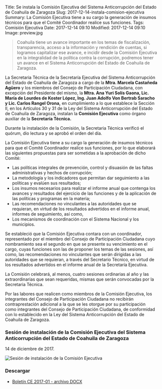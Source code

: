 Title: Se instala la Comisión Ejecutiva del Sistema Anticorrupción del Estado de Coahuila de Zaragoza
Slug: 2017-12-14-instala-comision-ejecutiva
Summary: La Comisión Ejecutiva tiene a su cargo la generación de insumos técnicos para que el Comité Coordinador realice sus funciones.
Tags: Comisión Ejecutiva
Date: 2017-12-14 09:10
Modified: 2017-12-14 09:10
Image: preview.jpg


> Coahuila tiene un avance importante en los temas de fiscalización,
transparencia, acceso a la información y rendición de cuentas, si
logramos capitalizar ese avance, e incidir desde la Comisión Ejecutiva
en la integralidad de la política contra la corrupción, podremos tener
un avance en el Sistema Anticorrupción del Estado de Coahuila de
Zaragoza.

La Secretaria Técnica de la Secretaría Ejecutiva del Sistema
Anticorrupción del Estado de Coahuila de Zaragoza a cargo de la **Mtra.
Marcela Castañeda Agüero** y los miembros del Consejo de Participación
Ciudadana, con excepción del Presidente del mismo, la **Mtra. Ana Yuri
Solís Gaona, Lic. María de Lourdes de Koster López, Ing. Juan Adolfo
Von Bertrab Saracho y Lic. Carlos Rangel Orona,** en cumplimiento a lo
que establece la Sección II, en los Artículos 30 y 31 de la Ley del
Sistema Anticorrupción del Estado de Coahuila de Zaragoza, instalan la
**Comisión Ejecutiva** como órgano auxiliar de la **Secretaría Técnica.**

Durante la instalación de la Comisión, la Secretaria Técnica verificó
el quórum, dio lectura y se aprobó el orden del día.

La Comisión Ejecutiva tiene a su cargo la generación de insumos
técnicos para que el Comité Coordinador realice sus funciones, por lo
que elaborará las siguientes propuestas para ser sometidas a la
aprobación de dicho Comité:

* Las políticas integrales de prevención, control y disuasión de las faltas administrativas y hechos de corrupción;
* La metodología y los indicadores que permitan dar seguimiento a las políticas y evalúen sus resultados;
* Los insumos necesarios para realizar el informe anual que contenga los avances y resultados del ejercicio de las funciones y de la aplicación de las políticas y programas en la materia;
* Las recomendaciones no vinculantes a las autoridades que se requieran, en virtud de los resultados advertidos en el informe anual, informes de seguimiento, así como,
* Los mecanismos de coordinación con el Sistema Nacional y los municipios.

Se estableció que la Comisión Ejecutiva contara con un coordinador,
representado por el miembro del Consejo de Participación Ciudadana cuyo
nombramiento sea el segundo en que se presente su vencimiento en el
cargo, cuyas funciones son las de proponer los temas de las sesiones,
así como, las recomendaciones no vinculantes que serán dirigidas a las
autoridades que se requieran, a través del Secretario Técnico, en
virtud de los resultados advertidos en el informe anual de la
Secretaría Ejecutiva.

La Comisión celebrará, al menos, cuatro sesiones ordinarias al año y
las extraordinarias que sean requeridas, mismas que serán convocadas
por la Secretaria Técnica.

Por las labores que realicen como miembros de la Comisión Ejecutiva,
los integrantes del Consejo de Participación Ciudadana no recibirán
contraprestación adicional a la que se les otorgue por su participación
como integrantes del Consejo de Participación Ciudadana, de conformidad
con lo establecido en la Ley del Sistema Anticorrupción del Estado de
Coahuila de Zaragoza.

### Sesión de instalación de la Comisión Ejecutiva del Sistema Anticorrupción del Estado de Coahuila de Zaragoza

14 de diciembre de 2017.

<img class="img-fluid" src="foto-ce-2017-01.jpg" alt="Sesión de instalación de la Comisión Ejecutiva">

### Descargar

* [Boletín CE 2017-01 - archivo DOCX](boletin-ce-2017-01.docx)
